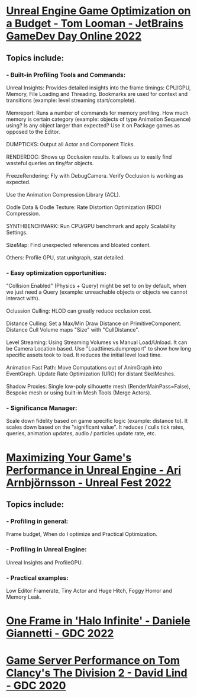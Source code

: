 # [Unreal Engine Game Optimization on a Budget - Tom Looman - JetBrains GameDev Day Online 2022](https://www.youtube.com/watch?v=G51QWcitCII&list=LL6MKUgGZ9Q8c2Ff7GnoRoqA)
## Topics include: 
### - Built-in Profiling Tools and Commands:
Unreal Insights: Provides detailed insights into the frame timings: CPU/GPU, Memory, File Loading and Threading. Bookmarks are used for context and transitions (example: level streaming start/complete). <br><br>
Memreport: Runs a number of commands for memory profiling. How much memory is certain category (example: objects of type Animation Sequence) using? Is any object larger than expected? Use it on Package games as opposed to the Editor. <br><br>
DUMPTICKS: Output all Actor and Component Ticks. <br><br>
RENDERDOC: Shows up Occlusion results. It allows us to easily find wasteful queries on tiny/far objects. <br><br>
FreezeRendering: Fly with DebugCamera. Verify Occlusion is working as expected. <br><br>
Use the Animation Compression Library (ACL). <br><br>
Oodle Data & Oodle Texture: Rate Distortion Optimization (RDO) Compression. <br><br>
SYNTHBENCHMARK: Run CPU/GPU benchmark and apply Scalability Settings. <br><br>
SizeMap: Find unexpected references and bloated content. <br><br>
Others: Profile GPU, stat unitgraph, stat detailed. <br>
### - Easy optimization opportunities:
"Collision Enabled" (Physics + Query) might be set to on by default, when we just need a Query (example: unreachable objects or objects we cannot interact with). <br><br>
Oclussion Culling: HLOD can greatly reduce occlusion cost. <br><br>
Distance Culling: Set a Max/Min Draw Distance on PrimitiveComponent. Distance Cull Volume maps "Size" with "CullDistance". <br><br>
Level Streaming: Using Streaming Volumes vs Manual Load/Unload. It can be Camera Location based. Use "Loadtimes.dumpreport" to show how long specific assets took to load. It reduces the initial level load time. <br><br>
Animation Fast Path: Move Computations out of AnimGraph into EventGraph. Update Rate Optimization (URO) for distant SkelMeshes. <br><br>
Shadow Proxies: Single low-poly silhouette mesh (RenderMainPass=False), Bespoke mesh or using built-in Mesh Tools (Merge Actors). <br> 
### - Significance Manager:
Scale down fidelity based on game specific logic (example: distance to). It scales down based on the "significant value". It reduces / culls tick rates, queries, animation updates, audio / particles update rate, etc. <br>

# [Maximizing Your Game's Performance in Unreal Engine - Ari Arnbjörnsson - Unreal Fest 2022](https://www.youtube.com/watch?v=GuIav71867E&list=LL6MKUgGZ9Q8c2Ff7GnoRoqA)
## Topics include: 
### - Profiling in general:
Frame budget, When do I optimize and Practical Optimization.
### - Profiling in Unreal Engine:
Unreal Insights and ProfileGPU.
### - Practical examples:
Low Editor Framerate, Tiny Actor and Huge Hitch, Foggy Horror and Memory Leak.

# [One Frame in 'Halo Infinite' - Daniele Giannetti - GDC 2022](https://www.youtube.com/watch?v=IUiNUky-ibM&list=LL6MKUgGZ9Q8c2Ff7GnoRoqA)

# [Game Server Performance on Tom Clancy's The Division 2 - David Lind - GDC 2020](https://www.youtube.com/watch?v=bcXxyKqgV0c&list=LL6MKUgGZ9Q8c2Ff7GnoRoqA)

